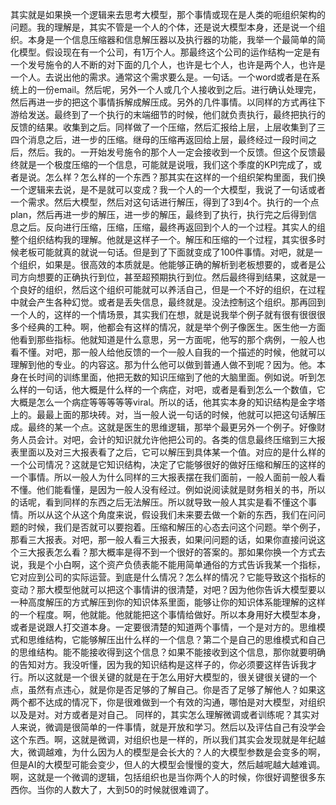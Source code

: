 其实就是如果换一个逻辑来去思考大模型，那个事情或现在是人类的呃组织架构的问题。我的理解是，其实不管是一个人的个体，还是说大模型本身，还是说一个组织。本身是一个信息压缩器和信息解压器以及执行器的功能，我举一个最简单的简化模型。假设现在有一个公司，有1万个人。那最终这个公司的运作结构一定是有一个发号施令的人不断的对下面的几个人，也许是七个人，也许是两个人，也许是一个人。去说出他的需求。通常这个需求要么是。一句话。一个word或者是在系统上的一份email。然后呢，另外一个人或几个人接收到之后。进行确认处理完，然后再进一步的把这个事情拆解成解压成。另外的几件事情。以同样的方式再往下游给发送。最终到了一个执行的末端细节的时候，他们就负责执行，最终把执行的反馈的结果。收集到之后。同样做了一个压缩，然后汇报给上层，上层收集到了三四个消息之后，进一步的压缩。继母的压缩再返回给上层，最终经过一段时间之后，然后。我的。一开始发号施令的那个人一定会接收到一个反馈。但这个反馈最终就是一个极度压缩的一个信息，可能就是说哦，我们这个季度的KPI完成了，或者是说。怎么样？怎么样的一个东西？那其实在这样的一个组织架构里面，我们换一个逻辑来去说，是不是就可以变成？我一个人的一个大模型，我说了一句话或者一个需求。然后大模型，然后对这句话进行解压，得到了3到4个。执行的一个点plan，然后再进一步的解压，进一步的解压，最终到了执行，执行完之后得到信息之后。反向进行压缩，压缩，压缩，最终再返回到个人的一个过程。其实人的组整个组织结构我的理解。他就是这样子一个。解压和压缩的一个过程，其实很多时候老板可能就真的就说一句话。但是到了下面就变成了100件事情。对吧，就是一个组织，如果是。很高效的本质就是。他能够正确的解析到老板想要的，或者是公司方向想要的正确执行到位，甚至超预期执行到位。然后最终得到结果，这就是一个良好的组织，然后这个组织可能就可以养活自己，但是一个不好的组织，在过程中就会产生各种幻觉。或者是丢失信息，最终就是。没法控制这个组织。那再回到一个人的，这样的一个情场景，其实我们在想，就是说我举个例子就有很有很很很多个经典的工种。啊，他都会有这样的情况，就是举个例子像医生。医生他一方面他看到那些指标。他就知道是什么意思，另一方面呢，他写的那个病例，一般人也看不懂。对吧，那一般人给他反馈的一个一般人自我的一个描述的时候，他就可以理解到他的专业。的内容这。那为什么他可以做到普通人做不到呢？因为。他。本身在长时间的训练里面，他把无数的知识压缩到了他的大脑里面。例如说。听到怎么样的一句话，他大概是什么样的一个病症，对吧，或者是看到怎么一个数值，它大概是怎么一个病症等等等等等viral。所以的话，他其实本身的知识结构是金字塔上的。最最上面的那块砖。对，当一般人说一句话的时候，他就可以把这句话解压成。最终的某一个点。这就是医生的思维逻辑，那举个最更另外一个例子。好像财务人员会计。对吧，会计的知识就允许他把公司的。各类的信息最终压缩到三大报表里面以及对三大报表看了之后，它可以解压到具体某一个值。对应的是什么样的一个公司情况？这就是它知识结构，决定了它能够很好的做好压缩和解压的这样的一个事情。所以一般人为什么同样的三大报表摆在我们面前，一般人面前一般人看不懂。他们能看懂，是因为一般人没有经过。例如说阅读就是财务相关的书，所以的话呢，看到同样的东西之后无法解压。所以就导致一般人其实是看不懂这个事情。所以从这个从这个角度来说，假设我们未来要去做一个新的东西，我们在问问题的时候，我们是否就可以要抱着。压缩和解压的心态去问这个问题。举个例子，那看三大报表。对吧，那一般人看三大报表，如果问问题的话，如果你直接问说这个三大报表怎么看？那大概率是得不到一个很好的答案的。那如果你换一个方式去说，我是个小白啊，这个资产负债表能不能用简单通俗的方式告诉我某一个指标，它对应到公司的实际运营。到底是什么情况？怎么样的情况？它能导致这个指标的变动？那大模型他就可以把这个事情讲的很清楚，对吧？因为他你告诉大模型要以一种高度解压的方式解压到你的知识体系里面，能够让你的知识体系能理解的这样的一个程度。啊，他就能。他就能把这个事情给做好。所以本身用好大模型本身，或者是说跟人打交道本身。一定要很清楚的知道两个事情，一个是对方的。思维模式和思维结构，它能够解压出什么样的一个信息？第二个是自己的思维模式和自己的思维结构。能不能接收得到这个信息？如果不能接收到这个信息，那你就要明确的告知对方。我没听懂，因为我的知识结构是这样子的，你必须要这样告诉我才行。所以这就是一个很关键的就是在于怎么用好大模型的，很关键很关键的一个点，虽然有点违心，就是你是否足够的了解自己。你是否了足够了解他人？如果这两个都不达成的情况下，你是很难做到一个有效的沟通，哪怕是对大模型，对组织以及是对。对方或者是对自己。
同样的，其实怎么理解微调或者训练呢？其实对人来说，微调是很简单的一件事情，就是开放和学习。然后以及评估自己有没学会这个东西。啊，这就是微调，对组织也是一样的，所以我们其实会发现就是年纪越大，微调越难，为什么因为人的模型是会长大的？人的大模型参数是会变多的啊，但是AI的大模型可能会变少，但人的大模型会慢慢的变大，然后越呢越大越难调。啊，这就是一个微调的逻辑，包括组织也是当你两个人的时候，你很好调整很多东西你。当你的人数大了，大到50的时候就很难调了。